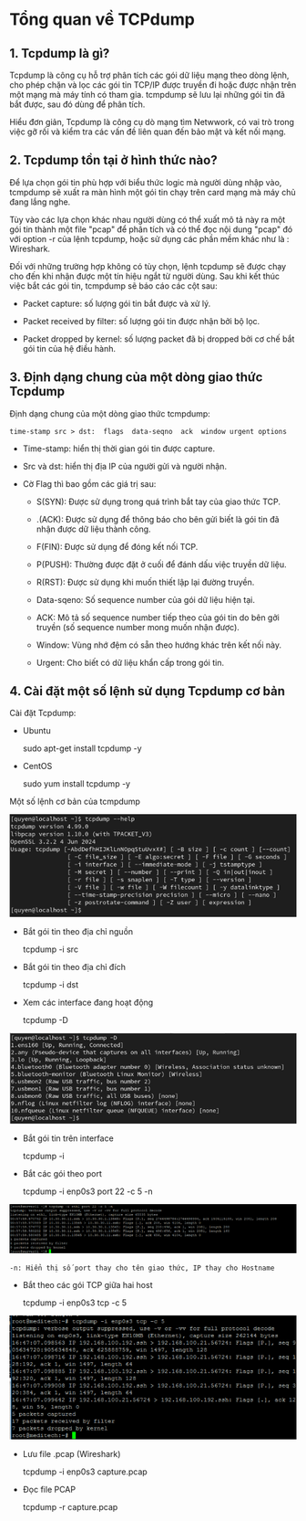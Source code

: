 # Tổng quan về TCPdump

## 1. Tcpdump là gì?

Tcpdump là công cụ hỗ trợ phân tích các gói dữ liệu mạng theo dòng lệnh, cho phép chặn và lọc các gói tin TCP/IP được truyền đi hoặc được nhận trên một mạng mà máy tính có tham gia. tcmpdump sẽ lưu lại những gói tin đã bắt được, sau đó dùng để phân tích.

Hiểu đơn giản, Tcpdump là công cụ dò mạng tìm Netwwork,  có vai trò trong việc gỡ rối và kiểm tra các vấn đề liên quan đến bảo mật và kết nối mạng.

## 2. Tcpdump tồn tại ở hình thức nào?

Để lựa chọn gói tin phù hợp với biểu thức logic mà người dùng nhập vào, tcmpdump sẽ xuất ra màn hình một gói tin chạy trên card mạng mà máy chủ đang lắng nghe.  

Tùy vào các lựa chọn khác nhau người dùng có thể xuất mô tả này ra một gói tin thành một file "pcap" để phân tích và có thể đọc nội dung "pcap" đó với option -r của lệnh tcpdump, hoặc sử dụng các phần mềm khác như là : Wireshark.

Đối với những trường hợp không có tùy chọn, lệnh tcpdump sẽ được chạy cho đến khi nhận được một tín hiệu ngắt từ người dùng. Sau khi kết thúc việc bắt các gói tin, tcmpdump sẽ báo cáo các cột sau:

- Packet capture: số lượng gói tin bắt được và xử lý.

- Packet received by filter: số lượng gói tin được nhận bởi bộ lọc.

- Packet dropped by kernel: số lượng packet đã bị dropped bởi cơ chế bắt gói tin của hệ điều hành.

## 3. Định dạng chung của một dòng giao thức Tcpdump

Định dạng chung của một dòng giao thức tcmpdump: 

    time-stamp src > dst:  flags  data-seqno  ack  window urgent options

- Time-stamp: hiển thị thời gian gói tin được capture.

- Src và dst: hiển thị địa IP của người gửi và người nhận.

- Cờ Flag thì bao gồm các giá trị sau:

    - S(SYN):  Được sử dụng trong quá trình bắt tay của giao thức TCP.

    - .(ACK):  Được sử dụng để thông báo cho bên gửi biết là gói tin đã nhận được dữ liệu thành công.

    - F(FIN): Được sử dụng để đóng kết nối TCP.

    - P(PUSH): Thường được đặt ở cuối để đánh dấu việc truyền dữ liệu.

    - R(RST): Được sử dụng khi muốn thiết lập lại đường truyền.

    - Data-sqeno: Số sequence number của gói dữ liệu hiện tại.

    - ACK: Mô tả số sequence number tiếp theo của gói tin do bên gởi truyền (số sequence number mong muốn nhận được).

    - Window: Vùng nhớ đệm có sẵn theo hướng khác trên kết nối này.

    - Urgent: Cho biết có dữ liệu khẩn cấp trong gói tin.

## 4. Cài đặt một số lệnh sử dụng Tcpdump cơ bản

Cài đặt Tcpdump:

- Ubuntu

    sudo apt-get install tcpdump -y

- CentOS

    sudo yum install tcpdump -y

Một số lệnh cơ bản của tcmpdump

![anh17](/QuyenNV/7.DHCP/images/anh17.png)

- Bắt gói tin theo địa chỉ nguồn 

    tcpdump -i <interfaces> src <src ip>

- Bắt gói tin theo địa chỉ đích

    tcpdump -i <interfaces> dst <dst ip>

- Xem các interface đang hoạt động

    tcpdump -D

![anh18](/QuyenNV/7.DHCP/images/anh18.png)

- Bắt gói tin trên interface

    tcpdump -i
- Bắt các gói theo port

    tcpdump -i enp0s3 port 22 -c 5 -n

![anh19](/QuyenNV/7.DHCP/images/anh19.png)

    -n: Hiển thị số port thay cho tên giao thức, IP thay cho Hostname

- Bắt theo các gói TCP giữa hai host

    tcpdump -i enp0s3 tcp -c 5

![anh20](/QuyenNV/7.DHCP/images/anh20.png)

- Lưu file .pcap (Wireshark)

    tcpdump -i enp0s3 capture.pcap

- Đọc file PCAP

    tcpdump -r capture.pcap